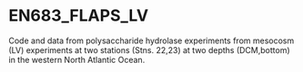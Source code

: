 # EN683_FLAPS_LV
Code and data from polysaccharide hydrolase experiments from mesocosm (LV) experiments at two stations (Stns. 22,23) at two depths (DCM,bottom) in the western North Atlantic Ocean.
